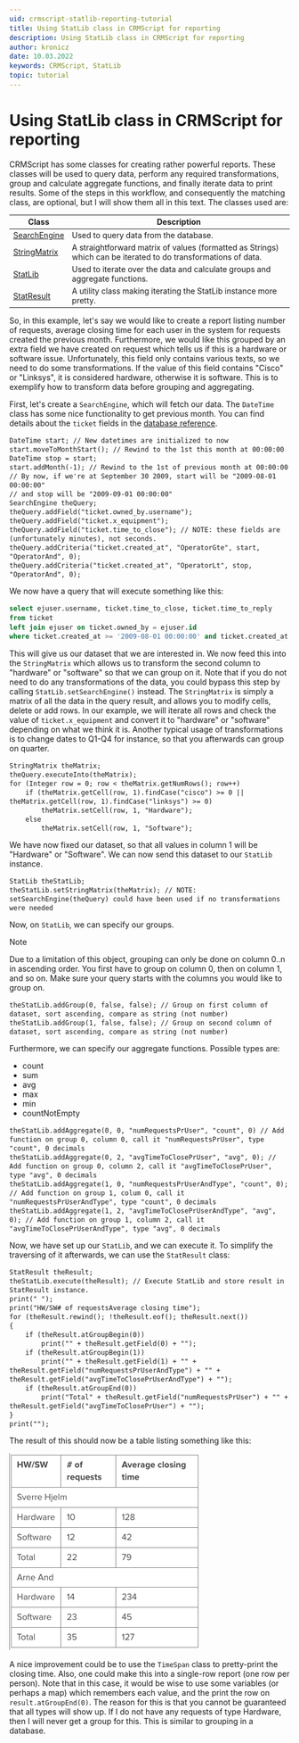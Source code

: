 ```yaml
---
uid: crmscript-statlib-reporting-tutorial
title: Using StatLib class in CRMScript for reporting
description: Using StatLib class in CRMScript for reporting
author: kronicz
date: 10.03.2022
keywords: CRMScript, StatLib
topic: tutorial
---
```


# Using StatLib class in CRMScript for reporting

CRMScript has some classes for creating rather powerful reports. These classes will be used to query data, perform any required transformations, group and calculate aggregate functions, and finally iterate data to print results. Some of the steps in this workflow, and consequently the matching class, are optional, but I will show them all in this text. The classes used are:

| Class | Description |
|---|---|
| [SearchEngine][1] | Used to query data from the database.|
| [StringMatrix][2] | A straightforward matrix of values (formatted as Strings) which can be iterated to do transformations of data. |
| [StatLib][3] | Used to iterate over the data and calculate groups and aggregate functions. |
| [StatResult][4] | A utility class making iterating the StatLib instance more pretty. |

So, in this example, let's say we would like to create a report listing number of requests, average closing time for each user in the system for requests created the previous month. Furthermore, we would like this grouped by an extra field we have created on request which tells us if this is a hardware or software issue. Unfortunately, this field only contains various texts, so we need to do some transformations. If the value of this field contains "Cisco" or "Linksys", it is considered hardware, otherwise it is software. This is to exemplify how to transform data before grouping and aggregating.

First, let's create a `SearchEngine`, which will fetch our data. The `DateTime` class has some nice functionality to get previous month. You can find details about the `ticket` fields in the [database reference][5].

```crmscript
DateTime start; // New datetimes are initialized to now
start.moveToMonthStart(); // Rewind to the 1st this month at 00:00:00
DateTime stop = start;
start.addMonth(-1); // Rewind to the 1st of previous month at 00:00:00
// By now, if we're at September 30 2009, start will be "2009-08-01 00:00:00"
// and stop will be "2009-09-01 00:00:00"
SearchEngine theQuery;
theQuery.addField("ticket.owned_by.username");
theQuery.addField("ticket.x_equipment");
theQuery.addField("ticket.time_to_close"); // NOTE: these fields are (unfortunately minutes), not seconds.
theQuery.addCriteria("ticket.created_at", "OperatorGte", start, "OperatorAnd", 0);
theQuery.addCriteria("ticket.created_at", "OperatorLt", stop, "OperatorAnd", 0);
```

We now have a query that will execute something like this:

```sql
select ejuser.username, ticket.time_to_close, ticket.time_to_reply 
from ticket 
left join ejuser on ticket.owned_by = ejuser.id 
where ticket.created_at >= '2009-08-01 00:00:00' and ticket.created_at < '2009-09-01 00:00:00'
```

This will give us our dataset that we are interested in. We now feed this into the `StringMatrix` which allows us to transform the second column to "hardware" or "software" so that we can group on it. Note that if you do not need to do any transformations of the data, you could bypass this step by calling `StatLib.setSearchEngine()` instead. The `StringMatrix` is simply a matrix of all the data in the query result, and allows you to modify cells, delete or add rows. In our example, we will iterate all rows and check the value of `ticket.x_equipment` and convert it to "hardware" or "software" depending on what we think it is. Another typical usage of transformations is to change dates to Q1-Q4 for instance, so that you afterwards can group on quarter.

```crmscript
StringMatrix theMatrix;
theQuery.executeInto(theMatrix);
for (Integer row = 0; row < theMatrix.getNumRows(); row++)
    if (theMatrix.getCell(row, 1).findCase("cisco") >= 0 || theMatrix.getCell(row, 1).findCase("linksys") >= 0)
        theMatrix.setCell(row, 1, "Hardware");
    else
        theMatrix.setCell(row, 1, "Software");
```

We have now fixed our dataset, so that all values in column 1 will be "Hardware" or "Software". We can now send this dataset to our `StatLib` instance.

```crmscript
StatLib theStatLib;
theStatLib.setStringMatrix(theMatrix); // NOTE: setSearchEngine(theQuery) could have been used if no transformations were needed
```

Now, on `StatLib`, we can specify our groups.

> [!NOTE]
> Due to a limitation of this object, grouping can only be done on column 0..n in ascending order. You first have to group on column 0, then on column 1, and so on. Make sure your query starts with the columns you would like to group on.

```crmscript
theStatLib.addGroup(0, false, false); // Group on first column of dataset, sort ascending, compare as string (not number)
theStatLib.addGroup(1, false, false); // Group on second column of dataset, sort ascending, compare as string (not number)
```

Furthermore, we can specify our aggregate functions. Possible types are:

* count
* sum
* avg
* max
* min
* countNotEmpty

```crmscript
theStatLib.addAggregate(0, 0, "numRequestsPrUser", "count", 0) // Add function on group 0, column 0, call it "numRequestsPrUser", type "count", 0 decimals
theStatLib.addAggregate(0, 2, "avgTimeToClosePrUser", "avg", 0); // Add function on group 0, column 2, call it "avgTimeToClosePrUser", type "avg", 0 decimals
theStatLib.addAggregate(1, 0, "numRequestsPrUserAndType", "count", 0); // Add function on group 1, colum 0, call it "numRequestsPrUserAndType", type "count", 0 decimals
theStatLib.addAggregate(1, 2, "avgTimeToClosePrUserAndType", "avg", 0); // Add function on group 1, column 2, call it "avgTimeToClosePrUserAndType", type "avg", 0 decimals
```

Now, we have set up our `StatLib`, and we can execute it. To simplify the traversing of it afterwards, we can use the `StatResult` class:

```crmscript
StatResult theResult;
theStatLib.execute(theResult); // Execute StatLib and store result in StatResult instance.
print(" ");
print("HW/SW# of requestsAverage closing time");
for (theResult.rewind(); !theResult.eof(); theResult.next())
{
    if (theResult.atGroupBegin(0))
        print("" + theResult.getField(0) + "");
    if (theResult.atGroupBegin(1))
        print("" + theResult.getField(1) + "" + theResult.getField("numRequestsPrUserAndType") + "" + theResult.getField("avgTimeToClosePrUserAndType") + "");
    if (theResult.atGroupEnd(0))
        print("Total" + theResult.getField("numRequestsPrUser") + "" + theResult.getField("avgTimeToClosePrUser") + "");
}
print("");
```

The result of this should now be a table listing something like this:

![table-result -screenshot][img1]

A nice improvement could be to use the `TimeSpan` class to pretty-print the closing time. Also, one could make this into a single-row report (one row per person). Note that in this case, it would be wise to use some variables (or perhaps a map) which remembers each value, and the print the row on `result.atGroupEnd(0)`. The reason for this is that you cannot be guaranteed that all types will show up. If I do not have any requests of type Hardware, then I will never get a group for this. This is similar to grouping in a database.

<!-- Referenced links -->
[1]: <xref:CRMScript.Native.SearchEngine>
[2]: <xref:CRMScript.Native.StringMatrix>
[3]: <xref:CRMScript.Native.StatLib>
[4]: <xref:CRMScript.Native.StatResult>
[5]: ../../../database/tables/ticket.md

[img1]: media/report-table.png
